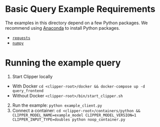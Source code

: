 
# Basic Query Example Requirements

The examples in this directory depend on a few Python packages.
We recommend using [Anaconda](https://www.continuum.io/downloads)
to install Python packages.

+ [`requests`](http://docs.python-requests.org/en/master/)
+ [`numpy`](http://www.numpy.org/)

# Running the example query

1. Start Clipper locally
  + With Docker `cd <clipper-root>/docker && docker-compose up -d query_frontend`
  + Without Docker `<clipper-root>/bin/start_clipper.sh`
2. Run the example: `python example_client.py`
3. Connect a container: `cd <clipper-root>/containers/python && CLIPPER_MODEL_NAME=example_model CLIPPER_MODEL_VERSION=1 CLIPPER_INPUT_TYPE=doubles python noop_container.py`
